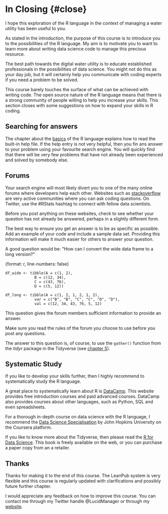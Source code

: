 # In Closing {#close}
I hope this exploration of the R language in the context of managing a water utility has been useful to you.

As stated in the introduction, the purpose of this course is to introduce you to the possibilities of the R language. My aim is to motivate you to want to learn more about writing data science code to manage this precious resource.

The best path towards the digital water utility is to educate established professionals in the possibilities of data science. You might not do this as your day job, but it will certainly help you communicate with coding experts if you need a problem to be solved.

This course barely touches the surface of what can be achieved with writing code. The open source nature of the R language means that there is a strong community of people willing to help you increase your skills. This section closes with some suggestions on how to expand your skills in R coding.

## Searching for answers
The chapter about the [basics](#basics) of the R language explains how to read the built-in help file. If the help entry is not very helpful, then you fin ans answer to your problem using your favourite search engine. You will quickly find that there will be very few problems that have not already been experienced and solved by somebody else.

## Forums
Your search engine will most likely divert you to one of the many online forums where developers help each other. Websites such as [stackoverflow](https://stackoverflow.com/questions/tagged/r) are very active communities where you can ask coding questions. On Twitter, use the #RStats hashtag to connect with fellow data scientists.

Before you post anything on these websites, check to see whether your question has not already be answered, perhaps in a slightly different form.

The best way to ensure you get an answer is to be as specific as possible. Add an example of your code and include a sample data set. Providing this information will make it much easier for others to answer your question.

A good question would be: "How can I convert the wide data frame to a long version?"

{format: r, line-numbers: false}
```
df_wide <- tibble(A = c(1, 2),
             B = c(12, 34),
             C = c(43, 76),
             D = c(5, 12))

df_long <- tibble(A = c(1, 2, 1, 2, 1, 2),
             var = c("B", "B", "C", "C", "D", "D"),
			 val = c(12, 34, 43, 76, 5, 12)
```

This question gives the forum members sufficient information to provide an answer.

Make sure you read the rules of the forum you choose to use before you post any questions.

The answer to this question is, of course, to use the `gather()` function from the *tidyr*  package in the Tidyverse (see [chapter 5](#tidy)).

## Systematic Study
If you like to develop your skills further, then I highly recommend to systematically study the R language.

A great place to systematically learn about R is [DataCamp](https://www.datacamp.com/). This website provides free introduction courses and paid advanced courses. DataCamp also provides courses about other languages, such as Python, SQL and even spreadsheets. 

For a thorough in-depth course on data science with the R language, I recommend the [Data Science Specialisation](https://www.coursera.org/specializations/jhu-data-science) by John Hopkins University on the Coursera platform.

If you like to know more about the Tidyverse, then please read the [R for Data Science](https://r4ds.had.co.nz/). This book is freely available on the web, or you can purchase a paper copy from an a retailer.

## Thanks
Thanks for making it to the end of this course. The LeanPub system is very flexible and this course is regularly updated with clarifications and possibly future further chapter.

I would appreciate any feedback on how to improve this course. You can contact me through my Twitter handle @LucidManager or through my [website](https://lucidmanager.org/).
